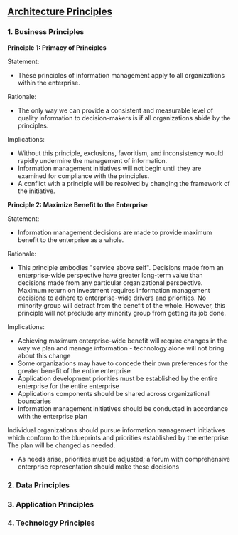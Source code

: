 ## [Architecture Principles](pre.html)

### 1. Business Principles

   **Principle 1: Primacy of Principles**
   
   Statement:
   - These principles of information management apply to all organizations within the enterprise.
   
   Rationale:
   - The only way we can provide a consistent and measurable level of quality information to decision-makers is if all organizations abide by the principles.
   
   Implications:
   - Without this principle, exclusions, favoritism, and inconsistency would rapidly undermine the management of information.
   - Information management initiatives will not begin until they are examined for compliance with the principles.
   - A conflict with a principle will be resolved by changing the framework of the initiative.

   
   **Principle 2: Maximize  Benefit to the Enterprise**
   
   Statement:
   - Information management decisions are made to provide maximum benefit to the enterprise as a whole.
   
   Rationale:
   - This principle embodies "service above self". Decisions made from an enterprise-wide perspective have greater long-term value than decisions made from any particular organizational perspective. Maximum return on investment requires information management decisions to adhere to enterprise-wide drivers and priorities. No minority group will detract from the benefit of the whole. However, this principle will not preclude any minority group from getting its job done.
   
   Implications:
   - Achieving maximum enterprise-wide benefit will require changes in the way we plan and manage information - technology alone will not bring about this change
   - Some organizations may have to concede their own preferences for the greater benefit of the entire enterprise
   - Application development priorities must be established by the entire enterprise for the entire enterprise
   - Applications components should be shared across organizational boundaries
   - Information management initiatives should be conducted in accordance with the enterprise plan 
   
   Individual organizations should pursue information management initiatives which conform to the blueprints and priorities established by the enterprise. The plan will be changed as needed.
   
   - As needs arise, priorities must be adjusted; a forum with comprehensive enterprise representation should make these decisions

### 2. Data Principles

### 3. Application Principles

### 4. Technology Principles
